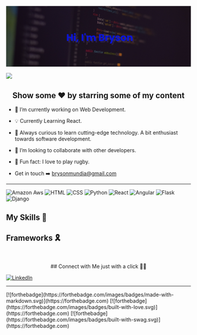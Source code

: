 ![](img/banner.png)




<!-- <img align="right"  alt="GIF" src="https://media.giphy.com/media/836HiJc7pgzy8iNXCn/giphy.gif" /> -->

<!-- [![Website]()](https://codestackr.com) -->

<img src="https://img.shields.io/badge/Supported%20by-VSCode%20Power%20User%20%E2%86%92-gray.svg?colorA=655BE1&colorB=4F44D6&style=for-the-badge"/>
<!-- <img alt="Gmail" src="https://img.shields.io/badge/Gmail-D14836?style=for-the-badge&logo=gmail&logoColor=white" /> -->
<!-- 
![GitHub followers](https://img.shields.io/github/followers/bryson69?color=green&logo=github&style=for-the-badge)
![GitHub issues](https://img.shields.io/github/issues/bryson69/Customer-Management?color=purple&logo=%20&style=for-the-badge)
![GitHub commit activity](https://img.shields.io/github/commit-activity/y/bryson69/Customer-Management?color=%23FF8C00&logo=pre-commit&logoColor=%23FF8C00&style=for-the-badge) -->

<h2 align="center"> Show some ❤️ by starring some of my content</h2> 
<!-- ## I'm a Web Developer and a !! -->

- 👨 I’m currently working on Web Development.

- 💡 Currently Learning React.

- 🤔 Always curious to learn cutting-edge technology. A bit enthusiast towards software development.

- 🤝 I’m looking to collaborate with other developers.

- 🏉 Fun fact: I love to play rugby.

- Get in touch ➡️ brysonmundia@gmail.com

---
<p align="center">

![Amazon Aws](https://img.shields.io/badge/Amazon_AWS-232F3E?style=for-the-badge&logo=amazon-aws&logoColor=white)
![HTML](https://img.shields.io/badge/html5-%3776AB.svg?style=for-the-badge&logo=html5&logoColor=white&color=E34F26)
![CSS](https://img.shields.io/badge/css3-%1572B6.svg?style=for-the-badge&logo=css3&logoColor=white&color=1572B6)
![Python](https://img.shields.io/badge/python-%3776AB.svg?style=for-the-badge&logo=python&logoColor=white&color=3776AB)
![React](https://img.shields.io/badge/React-20232A?style=for-the-badge&logo=react&logoColor=61DAFB)
![Angular](https://img.shields.io/badge/Angular-DD0031?style=for-the-badge&logo=angular&logoColor=white)
![Flask](https://img.shields.io/badge/Flask-000000?style=for-the-badge&logo=flask&logoColor=white)
![Django](https://img.shields.io/badge/Django-092E20?style=for-the-badge&logo=django&logoColor=white)
</p>



## My Skills  🚀
<!-- 
<p align="center">
    <br>
     <img alt="AWS" src="https://img.shields.io/badge/AWS%20-%23FF9900.svg?&style=for-the-badge&logo=amazon-aws&logoColor=white"/>
     <img alt="HTML5" src="https://img.shields.io/badge/html5%20-%23E34F26.svg?&style=for-the-badge&logo=html5&logoColor=white"/>
     <img alt="CSS3" src="https://img.shields.io/badge/css3%20-%231572B6.svg?&style=for-the-badge&logo=css3&logoColor=white"/>
     <img alt="JavaScript" src="https://img.shields.io/badge/javascript%20-%23323330.svg?&style=for-the-badge&logo=javascript&logoColor=%23F7DF1E"/>
     <img alt="TypeScript" src="https://img.shields.io/badge/typescript%20-%23007ACC.svg?&style=for-the-badge&logo=typescript&logoColor=white"/>
     <img alt="Python" src="https://img.shields.io/badge/python%20-%2314354C.svg?&style=for-the-badge&logo=python&logoColor=white"/>
     <img alt="Bootstrap" src="https://img.shields.io/badge/bootstrap%20-%23563D7C.svg?&style=for-the-badge&logo=bootstrap&logoColor=white"/>
     <img alt="Material UI" src="https://img.shields.io/badge/material%20ui%20-%230081CB.svg?&style=for-the-badge&logo=material-ui&logoColor=white"/>
    <br>
</p> -->





## Frameworks 🎗️
<!-- 
![React](https://img.shields.io/badge/React-20232A?style=for-the-badge&logo=react&logoColor=61DAFB)
![Angular](https://img.shields.io/badge/Angular-DD0031?style=for-the-badge&logo=angular&logoColor=white)
![AngularJS](https://img.shields.io/badge/AngularJS-E23237?style=for-the-badge&logo=angularjs&logoColor=white)
![Jquery](https://img.shields.io/badge/jQuery-0769AD?style=for-the-badge&logo=jquery&logoColor=white)
![Flask](https://img.shields.io/badge/Flask-000000?style=for-the-badge&logo=flask&logoColor=white)
![Django](https://img.shields.io/badge/Django-092E20?style=for-the-badge&logo=django&logoColor=white)
![Bootstrap](https://img.shields.io/badge/Bootstrap-563D7C?style=for-the-badge&logo=bootstrap&logoColor=white)
![Material UI](https://img.shields.io/badge/Material--UI-0081CB?style=for-the-badge&logo=material-ui&logoColor=white) -->

![]()
<!-- 
<img alt="React" src="https://img.shields.io/badge/react%20-%2320232a.svg?&style=for-the-badge&logo=react&logoColor=%2361DAFB"/>
<img alt="Angular" src="https://img.shields.io/badge/angular%20-%23DD0031.svg?&style=for-the-badge&logo=angular&logoColor=white"/>
<img alt="Angular.js" src="https://img.shields.io/badge/angular.js%20-%23E23237.svg?&style=for-the-badge&logo=angularjs&logoColor=white"/>
<img alt="jQuery" src="https://img.shields.io/badge/jquery%20-%230769AD.svg?&style=for-the-badge&logo=jquery&logoColor=white"/>
<img alt="Django" src="https://img.shields.io/badge/django%20-%23092E20.svg?&style=for-the-badge&logo=django&logoColor=white"/>
<img alt="Bootstrap" src="https://img.shields.io/badge/bootstrap%20-%23563D7C.svg?&style=for-the-badge&logo=bootstrap&logoColor=white"/>
<img alt="Material UI" src="https://img.shields.io/badge/material%20ui%20-%230081CB.svg?&style=for-the-badge&logo=material-ui&logoColor=white"/> -->


<p align="center">
## Connect with Me just with a click 🤝🏻

[![LinkedIn](https://img.shields.io/badge/LinkedIn-Profile-informational?style=for-the-badge&logo=linkedin&logoColor=white&color=0D76A8)](https://www.linkedin.com/in/bryson-n-59250b1b5/)

</p>


<!-- <h2 align="center"> Upcoming Projects </h2>  -->


<!-- <h2 align="center"> Connect with me: </h2> -->

<!-- <a href="mailto:brysonmundia@gmail.com">![Custom badge](https://img.shields.io/endpoint?color=green&label=Email&logo=gmail&logoColor=red&style=for-the-badge&url=https%3A%2F%2Fshields.redsparr0w.com%2F2473%2F)</a>-->
<!-- ![Custom badge](https://img.shields.io/endpoint?color=blue&label=Linked%20In&logo=linkedin&logoColor=red&style=for-the-badge&url=https%3A%2F%2Fshields.redsparr0w.com%2F2473%2F) -->

---
<p>
[![forthebadge](https://forthebadge.com/images/badges/made-with-markdown.svg)](https://forthebadge.com)
[![forthebadge](https://forthebadge.com/images/badges/built-with-love.svg)](https://forthebadge.com)
[![forthebadge](https://forthebadge.com/images/badges/built-with-swag.svg)](https://forthebadge.com)
</p>
